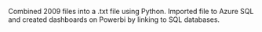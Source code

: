 Combined 2009 files into a .txt file using Python. Imported file to Azure SQL and created dashboards on Powerbi by linking to SQL databases.
